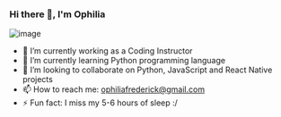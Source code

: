 ### Hi there 👋, I'm Ophilia 
![image](https://user-images.githubusercontent.com/76613993/200096954-7baca872-cfe0-408e-9135-8d0dad4f4b59.png)


- 🔭 I’m currently working as a Coding Instructor
- 🌱 I’m currently learning Python programming language 
- 👯 I’m looking to collaborate on Python, JavaScript and React Native projects
- 📫 How to reach me: ophiliafrederick@gmail.com
- ⚡ Fun fact: I miss my 5-6 hours of sleep :/
